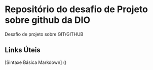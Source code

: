 # Repositório do desafio de Projeto sobre github da DIO
Desafio de projeto sobre GIT/GITHUB


## Links Úteis
[Sintaxe Básica Markdown] ()
